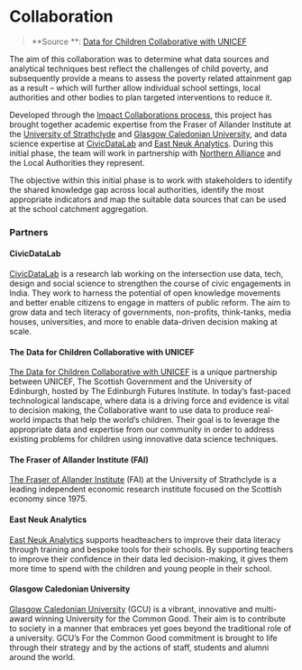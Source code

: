 # Collaboration

> **Source **: [Data for Children Collaborative with UNICEF](https://www.dataforchildrencollaborative.com/poverty/northern-alliance)

The aim of this collaboration was to determine what data sources and analytical techniques best reflect the challenges of child poverty, and subsequently provide a means to assess the poverty related attainment gap as a result – which will further allow individual school settings, local authorities and other bodies to plan targeted interventions to reduce it.

Developed through the [Impact Collaborations process](https://www.dataforchildrencollaborative.com/impact-collaborations-1), this project has brought together academic expertise from the Fraser of Allander Institute at the [University of Strathclyde](https://www.strath.ac.uk/business/economics/fraserofallanderinstitute/) and [Glasgow Caledonian University](https://www.gcu.ac.uk), and data science expertise at [CivicDataLab](https://civicdatalab.in) and [East Neuk Analytics](https://eastneukanalytics.com). During this initial phase, the team will work in partnership with [Northern Alliance](https://northernalliance.scot) and the Local Authorities they represent.

The objective within this initial phase is to work with stakeholders to identify the shared knowledge gap across local authorities, identify the most appropriate indicators and map the suitable data sources that can be used at the school catchment aggregation.

### Partners

#### CivicDataLab

[CivicDataLab](https://civicdatalab.in) is a research lab working on the intersection use data, tech, design and social science to strengthen the course of civic engagements in India. They work to harness the potential of open knowledge movements and better enable citizens to engage in matters of public reform. The aim to grow data and tech literacy of governments, non-profits, think-tanks, media houses, universities, and more to enable data-driven decision making at scale.

#### The Data for Children Collaborative with UNICEF

[The Data for Children Collaborative with UNICEF](https://www.dataforchildrencollaborative.com) is a unique partnership between UNICEF, The Scottish Government and the University of Edinburgh, hosted by The Edinburgh Futures Institute. In today’s fast-paced technological landscape, where data is a driving force and evidence is vital to decision making, the Collaborative want to use data to produce real-world impacts that help the world’s children. Their goal is to leverage the appropriate data and expertise from our community in order to address existing problems for children using innovative data science techniques.

#### The Fraser of Allander Institute (FAI)

[The Fraser of Allander Institute](https://www.strath.ac.uk/business/economics/fraserofallanderinstitute/]) (FAI) at the University of Strathclyde is a leading independent economic research institute focused on the Scottish economy since 1975.

#### East Neuk Analytics

[East Neuk Analytics](collaboration.md#objectives) supports headteachers to improve their data literacy through training and bespoke tools for their schools. By supporting teachers to improve their confidence in their data led decision-making, it gives them more time to spend with the children and young people in their school.

#### Glasgow Caledonian University

[Glasgow Caledonian University](https://www.gcu.ac.uk) (GCU) is a vibrant, innovative and multi-award winning University for the Common Good. Their aim is to contribute to society in a manner that embraces yet goes beyond the traditional role of a university. GCU’s For the Common Good commitment is brought to life through their strategy and by the actions of staff, students and alumni around the world.

